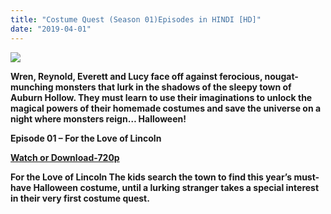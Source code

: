 ```yaml
---
title: "Costume Quest (Season 01)Episodes in HINDI [HD]"
date: "2019-04-01"
---
```


[![](https://3.bp.blogspot.com/-IGxU8k-rv08/XJ4mu8EhayI/AAAAAAAABxE/YWh93IqD898SPi4EBYWp2cRfrHHmOSYlACLcBGAs/s400/91x9R9B5ToL._RI_.jpg)](https://3.bp.blogspot.com/-IGxU8k-rv08/XJ4mu8EhayI/AAAAAAAABxE/YWh93IqD898SPi4EBYWp2cRfrHHmOSYlACLcBGAs/s1600/91x9R9B5ToL._RI_.jpg)

**Wren, Reynold, Everett and Lucy face off against ferocious, nougat-munching monsters that lurk in the shadows of the sleepy town of Auburn Hollow. They must learn to use their imaginations to unlock the magical powers of their homemade costumes and save the universe on a night where monsters reign… Halloween!**

**Episode 01 – For the Love of Lincoln**

[**Watch or Download-720p**](http://shrinkybee.com/kdCF) 

**For the Love of Lincoln The kids search the town to find this year’s must-have Halloween costume, until a lurking stranger takes a special interest in their very first costume quest.**
